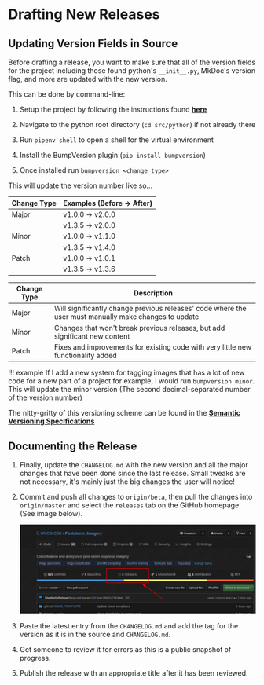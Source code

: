 # Drafting New Releases


## Updating Version Fields in Source

Before drafting a release, you want to make sure that all of the version fields for the project including those found
python's `__init__.py`, MkDoc's version flag, and more are updated with the new version.

This can be done by command-line:

1.  Setup the project by following the instructions found [**here**](./index.md)

2.  Navigate to the python root directory (`cd src/python`) if not already there

3.  Run `pipenv shell` to open a shell for the virtual environment

4.  Install the BumpVersion plugin (`pip install bumpversion`)

5.  Once installed run `bumpversion <change_type>`

This will update the version number like so...

| Change Type | Examples (Before -> After)     |
| ----------- | ------------------------------ |
| Major       | v1.0.0 -> v2.0.0               |
|             | v1.3.5 -> v2.0.0               |
| Minor       | v1.0.0 -> v1.1.0               |
|             | v1.3.5 -> v1.4.0               |
| Patch       | v1.0.0 -> v1.0.1               |
|             | v1.3.5 -> v1.3.6               |

| Change Type | Description                                                                                           |
| ----------- | ----------------------------------------------------------------------------------------------------- |
| Major       | Will significantly change previous releases' code where the user must manually make changes to update |
| Minor       | Changes that won't break previous releases, but add significant new content                           |
| Patch       | Fixes and improvements for existing code with very little new functionality added                     |

!!! example
    If I add a new system for tagging images that has a lot of new code for a new part of a project for 
    example, I would run `bumpversion minor`. This will update the minor version (The second decimal-separated number 
    of the version number)

The nitty-gritty of this versioning scheme can be found in the 
[**Semantic Versioning Specifications**](https://semver.org/)

## Documenting the Release

1.  Finally, update the `CHANGELOG.md` with the new version and all the major changes that have been done since the 
    last release. Small tweaks are not necessary, it's mainly just the big changes the user will notice!
    
2.  Commit and push all changes to `origin/beta`, then pull the changes into `origin/master` and select 
    the `releases` tab on the GitHub homepage (See image below).
    
    ![Release Tab Pointer](./release_drafting_images/1.png)
    
3.  Paste the latest entry from the `CHANGELOG.md` and add the tag for the version as it is in the source and 
    `CHANGELOG.md`.
    
4.  Get someone to review it for errors as this is a public snapshot of progress.

5.  Publish the release with an appropriate title after it has been reviewed.
    
    